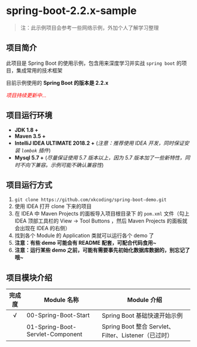 # spring-boot-2.2.x-sample

> 注：此示例项目会参考一些网络示例，外加个人了解学习整理

## 项目简介

此项目是 Spring Boot 的使用示例，包含用来深度学习并实战 `spring boot` 的项目，集成常用的技术框架

目前示例使用的 **Spring Boot 的版本是 2.2.x**

<font color=red>*项目持续更新中...*</font>

## 项目运行环境

- **JDK 1.8 +**
- **Maven 3.5 +**
- **IntelliJ IDEA ULTIMATE 2018.2 +** (*注意：推荐使用 IDEA 开发，同时保证安装 `lombok` 插件*)
- **Mysql 5.7 +** (*尽量保证使用 5.7 版本以上，因为 5.7 版本加了一些新特性，同时不向下兼容。示例可能不确认兼容性*)

## 项目运行方式

1. `git clone https://github.com/xkcoding/spring-boot-demo.git`
2. 使用 IDEA 打开 clone 下来的项目
3. 在 IDEA 中 Maven Projects 的面板导入项目根目录下 的 `pom.xml` 文件（勾上 IDEA 顶部工具栏的 View -> Tool Buttons ，然后 Maven Projects 的面板就会出现在 IDEA 的右侧）
4. 找到各个 Module 的 Application 类就可以运行各个 demo 了
5. **注意：有些 demo 可能会有 README 配套，可配合代码食用~**
6. **注意：运行某些 demo 之前，可能有需要事先初始化数据库数据的，别忘记了哦~**

## 项目模块介绍

| 完成度 | Module 名称                      | Module 介绍                                          |
| :----: | -------------------------------- | ---------------------------------------------------- |
|   √    | 00-Spring-Boot-Start             | Spring Boot 基础快速开始示例                         |
|        | 01-Spring-Boot-Servlet-Component | Spring Boot 整合 Servlet、Filter、Listener（已过时） |

